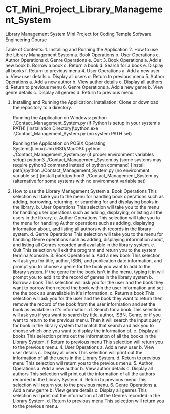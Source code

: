 # CT_Mini_Project_Library_Management_System
Library Management System Mini Project for Coding Temple Software Engineering Course

Table of Contents:
	1. Installing and Running the Application
	2. How to use the Library Management System
		a. Book Operations
    		b. User Operations
   		c. Author Operations
    		d. Genre Operations
    		e. Quit
	3. Book Operations
		a. Add a new book
        	b. Borrow a book
        	c. Return a book
        	d. Search for a book
        	e. Display all books
		f. Return to previous menu
	4. User Operations
		a. Add a new user
        	b. View user details
        	c. Display all users
		d. Return to previous menu
	5. Author Operations
		a. Add a new author
        	b. View author details
        	c. Display all authors
		d. Return to previous menu
	6. Genre Operations
        	a. Add a new genre
        	b. View genre details
        	c. Display all genres
		d. Return to previous menu

1. Installing and Running the Application:
	Installation: Clone or download the repository to a directory.

	Running the Application on Windows:
		python .\Contact_Management_System.py (if Python is setup in your system's PATH)
		[installation Directory]\python.exe .\Contact_Management_System.py (no system PATH set)

	Running the Application on POSIX Operating Systems(Linux/Unix/BSD/MacOS):
		python ./Contact_Management_System.py (if proper environment variables setup)
		python3 ./Contact_Management_System.py (some systems may require python3 command instead of python command)
		[install path]/python ./Contact_Management_System.py (no environment variable set)
		[install path]/python3 ./Contact_Management_System.py (alternative for some systems with no environment variable set)

2. How to use the Library Management System
		a. Book Operations
			This selection will take you to the menu for handling book operations such as adding, borrowing, returning, or searching for and displaying books in the library.
    		b. User Operations
			This selection will take you to the menu for handling user operations such as adding, displaying, or listing all the users in the library.
   		c. Author Operations
			This selection will take you to the menu for handling Author operations such as adding, displaying information about, and listing all authors with records in the library system.
    		d. Genre Operations
			This selection will take you to the menu for handling Genre operations such as adding, displaying information about, and listing all Genres recorded and available in the library system.
    		e. Quit
			This selection will exit the program and return you to the system terminal/console.
	3. Book Operations
		a. Add a new book
			This selection will ask you for title, author, ISBN, and publication date information, and prompt you to choose a genre for the book you want to add to the library system. If the genre for the book isn't in the menu, typing it in will prompt you to add it to the record of genres in the library system 
        	b. Borrow a book
			This selection will ask you for the user and the book they want to borrow then record the book within the user information and set the the book as unavailable in it's information.
        	c. Return a book
			This selection will ask you for the user and the book they want to return then remove the record of the book from the user information and set the book as available in it's information.
        	d. Search for a book
			This selection will ask you if you want to search by title, author, ISBN, Genre, or if you want to return to the previous menu. Then it will search the input query for book in the library system that match that search and ask you to choose which one you want to display the information of.
        	e. Display all books
			This selection prints out the information of all the books in the Library System.
		f. Return to previous menu
			This selection will return you to the previous menu.
	4. User Operations
		a. Add a new user
        	b. View user details
        	c. Display all users
			This selection will print out the information of all the users in the Library System.
		d. Return to previous menu
			This selection will return you to the previous menu.
	5. Author Operations
		a. Add a new author
        	b. View author details
        	c. Display all authors
			This selection will print out the information of all the authors recorded in the Library System.
		d. Return to previous menu
			This selection will return you to the previous menu.
	6. Genre Operations
        	a. Add a new genre
        	b. View genre details
        	c. Display all genres
			This selection will print out the information of all the Genres recorded in the Library System.
		d. Return to previous menu
			This selection will return you to the previous menu.